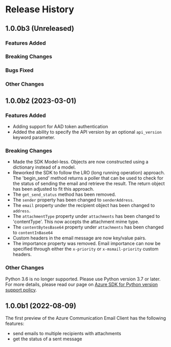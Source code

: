 # Release History

## 1.0.0b3 (Unreleased)

### Features Added

### Breaking Changes

### Bugs Fixed

### Other Changes

## 1.0.0b2 (2023-03-01)

### Features Added
- Adding support for AAD token authentication
- Added the ability to specify the API version by an optional `api_version` keyword parameter.

### Breaking Changes
- Made the SDK Model-less. Objects are now constructed using a dictionary instead of a model.
- Reworked the SDK to follow the LRO (long running operation) approach. The 'begin_send' method returns a poller that can be used to check for the status of sending the email and retrieve the result. The return object has been adjusted to fit this approach. 
- The `get_send_status` method has been removed.
- The `sender` property has been changed to `senderAddress`.
- The `email` property under the recipient object has been changed to `address`.
- The `attachmentType` property under `attachments` has been changed to 'contentType'. This now accepts the attachment mime type.
- The `contentBytesBase64` property under `attachments` has been changed to `contentInBase64`
- Custom headers in the email message are now key/value pairs.
- The importance property was removed. Email importance can now be specified through either the `x-priority` or `x-msmail-priority` custom headers.

### Other Changes
Python 3.6 is no longer supported. Please use Python version 3.7 or later. For more details, please read our page on [Azure SDK for Python version support policy](https://github.com/Azure/azure-sdk-for-python/wiki/Azure-SDKs-Python-version-support-policy).

## 1.0.0b1 (2022-08-09)

The first preview of the Azure Communication Email Client has the following features:

- send emails to multiple recipients with attachments
- get the status of a sent message
